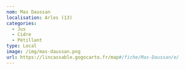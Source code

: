 ```yaml
---
nom: Mas Daussan
localisation: Arles (13)
categories:
  - Jus
  - Cidre
  - Pétillant
type: Local
image: /img/mas-daussan.png
url: https://lincassable.gogocarto.fr/map#/fiche/Mas-Daussan/e/
---
```

